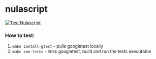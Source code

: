 # nulascript

[![Test Nulascript](https://github.com/asynchroza/nulascript/actions/workflows/tests.yaml/badge.svg)](https://github.com/asynchroza/nulascript/actions/workflows/tests.yaml)

### How to test:

1. `make install-gtest` - pulls googletest locally
2. `make run-tests` - links googletest, build and run the tests executable